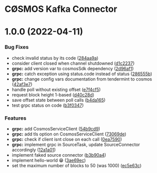 # CØSMOS Kafka Connector

# 1.0.0 (2022-04-11)


### Bug Fixes

* check invalid status by its code ([284aa9a](https://github.com/okp4/kafka-connector-cosmos/commit/284aa9a6f29ffafbbb851c9c6eefd752f9f2b54d))
* consider client closed when channel shutdowned ([d1c2237](https://github.com/okp4/kafka-connector-cosmos/commit/d1c22376f606a1a3f2ca66a6a40f34acc3e9f281))
* **grpc:** add version var to cosmosSdk dependency ([2d96af1](https://github.com/okp4/kafka-connector-cosmos/commit/2d96af1c9b95d165489a7797e969b5557f28d8be))
* **grpc:** catch exception using status.code instead of status ([286555b](https://github.com/okp4/kafka-connector-cosmos/commit/286555b682f19bebc9401f609174bc11a14d8ef7))
* **grpc:** change config vars documentation from tendermint to cosmos ([42af3e7](https://github.com/okp4/kafka-connector-cosmos/commit/42af3e7c359e95293a2820cadbf31a21efc0e04c))
* handle poll without existing offset ([e7f4cf5](https://github.com/okp4/kafka-connector-cosmos/commit/e7f4cf53290bf420e48f8274ba7cae16a6e79469))
* request block height 1-based ([d40c28d](https://github.com/okp4/kafka-connector-cosmos/commit/d40c28d2892043a6947da12dc3e42e9b530d8148))
* save offset state between poll calls ([b4da165](https://github.com/okp4/kafka-connector-cosmos/commit/b4da165e6b052725ca217d9e40154dc9a7907ed6))
* test grpc status on code ([b3f0347](https://github.com/okp4/kafka-connector-cosmos/commit/b3f034757e20df32173ec3d8e3c87a2b99dbc71a))


### Features

* **grpc:** add CosmosServiceClient ([54b9cd9](https://github.com/okp4/kafka-connector-cosmos/commit/54b9cd95fcc6d0ccfed510bae19277da83ca1aee))
* **grpc:** add tls option on CosmosServiceClient ([73069de](https://github.com/okp4/kafka-connector-cosmos/commit/73069de186cad8d51d4f7e9bedb7cc9308380c4d))
* **grpc:** check if client isnt close on each call ([0ea7590](https://github.com/okp4/kafka-connector-cosmos/commit/0ea7590ff0298f7fded8d045ed29067709d3395a))
* **grpc:** implement grpc in SourceTask, update SourceConnector accordingly ([12a1a01](https://github.com/okp4/kafka-connector-cosmos/commit/12a1a01178d84ac6fade5483067ad9ec40035ac6))
* implement faked source connector ([b3b90a4](https://github.com/okp4/kafka-connector-cosmos/commit/b3b90a48b5fb6b2fb00ac2903c2ef8ca4b797309))
* implement hello-world 😁 ([3ae69ec](https://github.com/okp4/kafka-connector-cosmos/commit/3ae69ec4d8bd55d215e82e1e37176395d29eec80))
* set the maximum number of blocks to 50 (was 1000) ([ec5e63c](https://github.com/okp4/kafka-connector-cosmos/commit/ec5e63c466b4cac0c99a944f51871e1725439318))
